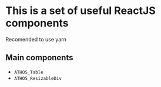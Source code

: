 # This is a set of useful ReactJS components

Recomended to use yarn

## Main components
- `ATHOS_Table`
- `ATHOS_ResizableDiv`

